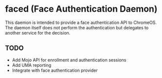 # faced (Face Authentication Daemon)

This daemon is intended to provide a face authentication API to ChromeOS.
The daemon itself does not perform the authentication but delegates to another
service for the decision.

## TODO

 * Add Mojo API for enrollment and authentication sessions
 * Add UMA reporting
 * Integrate with face authentication provider
